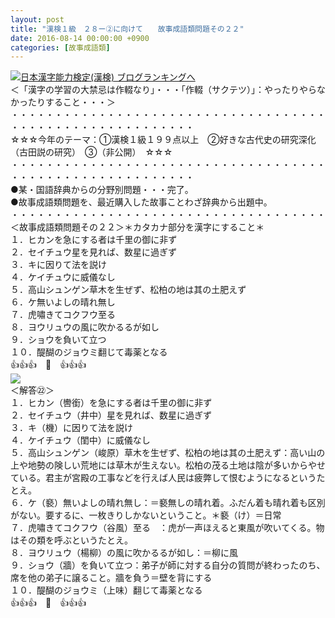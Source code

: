 ```yaml
---
layout: post
title: "漢検１級　２８ー②に向けて　　故事成語類問題その２２"
date: 2016-08-14 00:00:00 +0900
categories: [故事成語類]
---
```


[![](/syuusyuu9701/assets/images/漢検１級-２８ー②に向けて-故事成語類問題その２２-br_c_3028_1.gif)](http://blog.with2.net/link.php?1659096:3028 "日本漢字能力検定(漢検) ブログランキングへ")[日本漢字能力検定(漢検) ブログランキングへ](http://blog.with2.net/link.php?1659096:3028)  
＜「漢字の学習の大禁忌は作輟なり」・・・「作輟（サクテツ）」：やったりやらなかったりすること・・・＞  
・・・・・・・・・・・・・・・・・・・・・・・・・・・・・・・・・・・・・・・・・・・・・・・・・・・・・・・・・  
☆☆☆今年のテーマ：①漢検１級１９９点以上　②好きな古代史の研究深化（古田説の研究）　③（非公開）　☆☆☆　　  
・・・・・・・・・・・・・・・・・・・・・・・・・・・・・・・・・・・・・・・・・・・・・・・・・・・・・・・・・  
●某・国語辞典からの分野別問題・・・完了。  
●故事成語類問題を、最近購入した故事ことわざ辞典から出題中。  
・・・・・・・・・・・・・・・・・・・・・・・・・・・・・・・・・・・・  
＜故事成語類問題その２２＞＊カタカナ部分を漢字にすること＊　  
１．ヒカンを急にする者は千里の御に非ず  
２．セイチュウ星を見れば、数星に過ぎず  
３．キに因りて法を説け  
４．ケイチュウに威儀なし  
５．高山シュンゲン草木を生ぜず、松柏の地は其の土肥えず  
６．ケ無いよしの晴れ無し  
７．虎嘯きてコクフウ至る  
８．ヨウリュウの風に吹かるるが如し  
９．ショウを負いて立つ  
１０．醍醐のジョウミ翻じて毒薬となる  
👍👍👍　🐒　👍👍👍  
![](/syuusyuu9701/assets/images/漢検１級-２８ー②に向けて-故事成語類問題その２２-87ff25e89474211746ff7b6e9ab5d266.png)  
＜解答㉒＞  
１．ヒカン（轡銜）を急にする者は千里の御に非ず  
２．セイチュウ（井中）星を見れば、数星に過ぎず  
３．キ（機）に因りて法を説け  
４．ケイチュウ（閨中）に威儀なし  
５．高山シュンゲン（峻原）草木を生ぜず、松柏の地は其の土肥えず：高い山の上や地勢の険しい荒地には草木が生えない。松柏の茂る土地は陰が多いからやせている。君主が宮殿の工事などを行えば人民は疲弊して恨むようになるというたとえ。  
６．ケ（褻）無いよしの晴れ無し：＝褻無しの晴れ着。ふだん着も晴れ着も区別がない。要するに、一枚きりしかないということ。＊褻（け）＝日常  
７．虎嘯きてコクフウ（谷風）至る　：虎が一声ほえると東風が吹いてくる。物はその類を呼ぶというたとえ。  
８．ヨウリュウ（楊柳）の風に吹かるるが如し：＝柳に風  
９．ショウ（牆）を負いて立つ：弟子が師に対する自分の質問が終わったのち、席を他の弟子に譲ること。牆を負う＝壁を背にする  
１０．醍醐のジョウミ（上味）翻じて毒薬となる  
👍👍👍　🐒　👍👍👍  